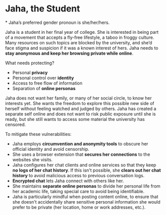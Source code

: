 # Jaha, the Student
\* Jaha’s preferred gender pronoun is she/her/hers.

Jaha is a student in her final year of college. She is interested in being part of a movement that accepts a fly-free lifestyle, a taboo in froggy culture. Many resources on such topics are blocked by the university, and she’d face stigma and suspicion if it was a known interest of hers. Jaha needs to **stay anonymous and keep her browsing private while online**.

What needs protecting?
- Personal **privacy**
- Personal control over **identity**
- Access to free flow of information
- Separation of **online personas**

Jaha does not want her family, or many of her social circle, to know her interests yet. She wants the freedom to explore this possible new side of herself without feeling watched and judged by others. Jaha has created a separate self online and does not want to risk public exposure until she is ready, but she still wants to access some material the university has censored.

To mitigate these vulnerabilities:
- Jaha employs **circumvention and anonymity tools** to obscure her official identity and avoid censorship.
- She uses a browser extension that **secures her connections** to the websites she visits.
- Jaha configures her chat clients and online services so that they keep **no logs of her chat history**. If this isn't possible, she **clears out her chat history** to avoid malicious access to previous conversation logs.
- **Encrypted chat** lets Jaha connect with others like her.
- She maintains **separate online personas** to divide her personal life from her academic life, taking special care to avoid being identifiable.
- Jaha is particularly mindful when posting content online, to ensure that she doesn't accidentally share sensitive personal information she would prefer to be private (her location, home or work addresses, etc.).
